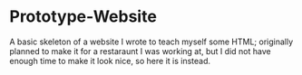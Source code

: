 # Prototype-Website
A basic skeleton of a website I wrote to teach myself some HTML; originally planned to make it for a restaraunt I was working at, but I did not have enough time to make it look nice, so here it is instead. 
